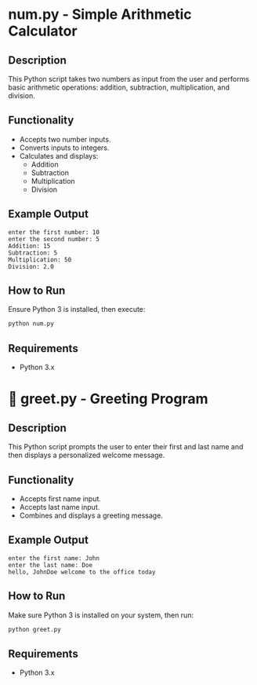#  num.py - Simple Arithmetic Calculator

## Description
This Python script takes two numbers as input from the user and performs basic arithmetic operations: addition, subtraction, multiplication, and division.

## Functionality
- Accepts two number inputs.
- Converts inputs to integers.
- Calculates and displays:
  - Addition
  - Subtraction
  - Multiplication
  - Division

## Example Output
```
enter the first number: 10
enter the second number: 5
Addition: 15
Subtraction: 5
Multiplication: 50
Division: 2.0
```

## How to Run
Ensure Python 3 is installed, then execute:

```bash
python num.py
```

## Requirements
- Python 3.x

# 🐍 greet.py - Greeting Program

## Description
This Python script prompts the user to enter their first and last name and then displays a personalized welcome message.

## Functionality
- Accepts first name input.
- Accepts last name input.
- Combines and displays a greeting message.

## Example Output
```
enter the first name: John
enter the last name: Doe
hello, JohnDoe welcome to the office today
```

## How to Run
Make sure Python 3 is installed on your system, then run:

```bash
python greet.py
```

## Requirements
- Python 3.x

